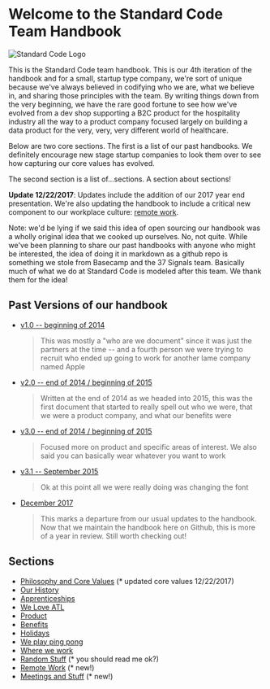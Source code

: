 # Welcome to the Standard Code Team Handbook
![Standard Code Logo ](https://www.standardco.de/assets/sc_logo_red-3f9ec7366a1d7f8a856bc0dbf38293bc19ed261bd40d14670e1f6f19005acb75.svg "Standard Code Logo")

This is the Standard Code team handbook. This is our 4th iteration of the handbook and for a small, startup type company, we're sort of unique because we've always believed in codifying who we are, what we believe in, and sharing those principles with the team. By writing things down from the very beginning, we have the rare good fortune to see how we've evolved from a dev shop supporting a B2C product for the hospitality industry all the way to a product company focused largely on building a data product for the very, very, very different world of healthcare.

Below are two core sections. The first is a list of our past handbooks. We definitely encourage new stage startup companies to look them over to see how capturing our core values has evolved.

The second section is a list of...sections. A section about sections!

**Update 12/22/2017**: Updates include the addition of our 2017 year end presentation. We're also updating the handbook to include a critical new component to our workplace culture: [remote work](remote.md).

Note: we'd be lying if we said this idea of open sourcing our handbook was a wholly original idea that we cooked up ourselves. No, not quite. While we've been planning to share our past handbooks with anyone who might be interested, the idea of doing it in markdown as a github repo is something we stole from Basecamp and the 37 Signals team. Basically much of what we do at Standard Code is modeled after this team. We thank them for the idea!

## Past Versions of our handbook
* [v1.0 -- beginning of 2014](past/handbook_january_2014_v1.0.pdf)

    >  This was mostly a "who are we document" since it was just the partners at the time -- and a fourth person we were trying to recruit who ended up going to work for another lame company named Apple

* [v2.0 -- end of 2014 / beginning of 2015](past/handbook_december_2014_v2.0.pdf)

    >  Written at the end of 2014 as we headed into 2015, this was the first document that started to really spell out who we were, that we were a product company, and what our benefits were

* [v3.0 -- end of 2014 / beginning of 2015](past/handbook_april_2015_v3.0.pdf)

    >  Focused more on product and specific areas of interest. We also said you can basically wear whatever you want to work

* [v3.1 -- September 2015](past/handbook_september_2015_v3.1.pdf)

    >  Ok at this point all we were really doing was changing the font

* [December 2017](past/2017!.pdf)

    >  This marks a departure from our usual updates to the handbook. Now that we maintain the handbook here on Github, this is more of a year in review. Still worth checking out!

## Sections
* [Philosophy and Core Values](philosophy.md) (* updated core values 12/22/2017)
* [Our History](history.md)
* [Apprenticeships](apprentice.md)
* [We Love ATL](community.md) 
* [Product](product.md)
* [Benefits](benefits.md)
* [Holidays](holidays.md)
* [We play ping pong](pingpong.md)
* [Where we work](where.md)
* [Random Stuff](things.md) (* you should read me ok?)
* [Remote Work](remote.md) (* new!)
* [Meetings and Stuff](communication.md) (* new!)
